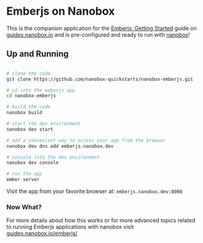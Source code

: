 # Emberjs on Nanobox
This is the companion application for the [Emberjs: Getting Started](https://guides.nanobox.io/emberjs/) guide on [guides.nanobox.io](https://guides.nanobox.io) and is pre-configured and ready to run with [nanobox](https://desktop.nanobox.io/)!

## Up and Running

``` bash

# clone the code
git clone https://github.com/nanobox-quickstarts/nanobox-emberjs.git

# cd into the emberjs app
cd nanobox-emberjs

# build the code
nanobox build

# start the dev environment
nanobox dev start

# add a convenient way to access your app from the browser
nanobox dev dns add emberjs.nanobox.dev

# console into the dev environment
nanobox dev console

# run the app
ember server
```

Visit the app from your favorite browser at: `emberjs.nanobox.dev:8080`

### Now What?
For more details about how this works or for more advanced topics related to running Emberjs applications with nanobox visit [guides.nanobox.io/emberjs/](https://guides.nanobox.io/emberjs/)
